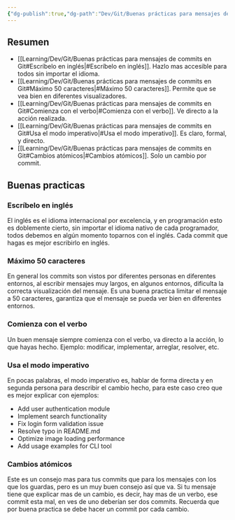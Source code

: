 ```yaml
---
{"dg-publish":true,"dg-path":"Dev/Git/Buenas prácticas para mensajes de commits en Git.md","permalink":"/dev/git/buenas-practicas-para-mensajes-de-commits-en-git/"}
---
```


## Resumen
- [[Learning/Dev/Git/Buenas prácticas para mensajes de commits en Git#Escríbelo en inglés\|#Escríbelo en inglés]]. Hazlo mas accesible para todos sin importar el idioma.
- [[Learning/Dev/Git/Buenas prácticas para mensajes de commits en Git#Máximo 50 caracteres\|#Máximo 50 caracteres]]. Permite que se vea bien en diferentes visualizadores.
- [[Learning/Dev/Git/Buenas prácticas para mensajes de commits en Git#Comienza con el verbo\|#Comienza con el verbo]]. Ve directo a la acción realizada.
- [[Learning/Dev/Git/Buenas prácticas para mensajes de commits en Git#Usa el modo imperativo\|#Usa el modo imperativo]]. Es claro, formal, y directo.
- [[Learning/Dev/Git/Buenas prácticas para mensajes de commits en Git#Cambios atómicos\|#Cambios atómicos]]. Solo un cambio por commit.

## Buenas practicas
### Escríbelo en inglés
El inglés es el idioma internacional por excelencia, y en programación esto es doblemente cierto, sin importar el idioma nativo de cada programador, todos debemos en algún momento toparnos con el inglés. Cada commit que hagas es mejor escribirlo en inglés.

### Máximo 50 caracteres
En general los commits son vistos por diferentes personas en diferentes entornos, al escribir mensajes muy largos, en algunos entornos, dificulta la correcta visualización del mensaje. Es una buena practica limitar el mensaje a 50 caracteres, garantiza que el mensaje se pueda ver bien en diferentes entornos.

### Comienza con el verbo
Un buen mensaje siempre comienza con el verbo, va directo a la acción, lo que hayas hecho. Ejemplo: modificar, implementar, arreglar, resolver, etc.

### Usa el modo imperativo
En pocas palabras, el modo imperativo es, hablar de forma directa y en segunda persona para describir el cambio hecho, para este caso creo que es mejor explicar con ejemplos:
- Add user authentication module
- Implement search functionality
- Fix login form validation issue
- Resolve typo in README.md
- Optimize image loading performance
- Add usage examples for CLI tool

### Cambios atómicos
Este es un consejo mas para tus commits que para los mensajes con los que los guardas, pero es un muy buen consejo así que va. Si tu mensaje tiene que explicar mas de un cambio, es decir, hay mas de un verbo, ese commit esta mal, en ves de uno deberían ser dos commits. Recuerda que por buena practica se debe hacer un commit por cada cambio.